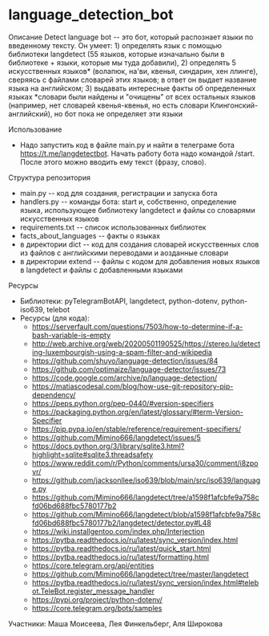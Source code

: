 # language_detection_bot

Описание
Detect language bot -- это бот, который распознает языки по введенному тексту. Он умеет: 1) определять язык с помощью библиотеки langdetect (55 языков, которые изначально были в библиотеке + языки, которые мы туда добавили), 2) определять 5 искусственных языков* (волапюк, на'ви, квенья, синдарин, хен ллинге), сверяясь с файлами словарей этих языков; в ответ он выдает название языка на английском; 3) выдавать интересные факты об определенных языках
*словари были найдены и "очищены" от всех остальных языков (например, нет словарей квенья-квенья, но есть словари Клингонский-английский), но бот пока не определяет эти языки

Использование
- Надо запустить код в файле main.py и найти в телеграме бота https://t.me/langdetectbot. Начать работу бота надо командой /start. После этого можно вводить ему текст (фразу, слово).

Структура репозитория
- main.py -- код для создания, регистрации и запуска бота
- handlers.py -- команды бота: start и, собственно, определение языка, использующее библиотеку langdetect и файлы со словарями искусственных языков
- requirements.txt -- список использованных библиотек
- facts_about_languages -- факты о языках
- в директории dict -- код для создания словарей искусственных слов из файлов с английскими переводами и аозданные словари
- в директории extend -- файлы с кодом для добавления новых языков в langdetect и файлы с добавленными языками

Ресурсы
- Библиотеки: pyTelegramBotAPI, langdetect, python-dotenv, python-iso639, telebot
- Ресурсы (для кода):
   - https://serverfault.com/questions/7503/how-to-determine-if-a-bash-variable-is-empty
   - http://web.archive.org/web/20200501190525/https://stereo.lu/detecting-luxembourgish-using-a-spam-filter-and-wikipedia
   - https://github.com/shuyo/language-detection/issues/84
   - https://github.com/optimaize/language-detector/issues/73
   - https://code.google.com/archive/p/language-detection/
   - https://matiascodesal.com/blog/how-use-git-repository-pip-dependency/
   - https://peps.python.org/pep-0440/#version-specifiers
   - https://packaging.python.org/en/latest/glossary/#term-Version-Specifier
   - https://pip.pypa.io/en/stable/reference/requirement-specifiers/
   - https://github.com/Mimino666/langdetect/issues/5
   - https://docs.python.org/3/library/sqlite3.html?highlight=sqlite#sqlite3.threadsafety
   - https://www.reddit.com/r/Python/comments/ursa30/comment/i8zpovr/
   - https://github.com/jacksonllee/iso639/blob/main/src/iso639/language.py
   - https://github.com/Mimino666/langdetect/tree/a1598f1afcbfe9a758cfd06bd688fbc5780177b2
   - https://github.com/Mimino666/langdetect/blob/a1598f1afcbfe9a758cfd06bd688fbc5780177b2/langdetect/detector.py#L48
   - https://wiki.installgentoo.com/index.php/Interjection
   - https://pytba.readthedocs.io/ru/latest/sync_version/index.html
   - https://pytba.readthedocs.io/ru/latest/quick_start.html
   - https://pytba.readthedocs.io/ru/latest/formatting.html
   - https://core.telegram.org/api/entities
   - https://github.com/Mimino666/langdetect/tree/master/langdetect
   - https://pytba.readthedocs.io/ru/latest/sync_version/index.html#telebot.TeleBot.register_message_handler
   - https://pypi.org/project/python-dotenv/
   - https://core.telegram.org/bots/samples

Участники:
Маша Моисеева, Лея Финкельберг, Аля Широкова
